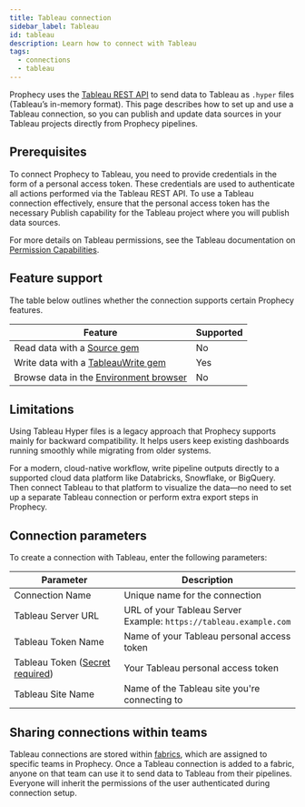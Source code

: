 ```yaml
---
title: Tableau connection
sidebar_label: Tableau
id: tableau
description: Learn how to connect with Tableau
tags:
  - connections
  - tableau
---
```


Prophecy uses the [Tableau REST API](https://help.tableau.com/current/api/rest_api/en-us/REST/rest_api.htm) to send data to Tableau as `.hyper` files (Tableau’s in-memory format). This page describes how to set up and use a Tableau connection, so you can publish and update data sources in your Tableau projects directly from Prophecy pipelines.

## Prerequisites

To connect Prophecy to Tableau, you need to provide credentials in the form of a personal access token. These credentials are used to authenticate all actions performed via the Tableau REST API. To use a Tableau connection effectively, ensure that the personal access token has the necessary Publish capability for the Tableau project where you will publish data sources.

For more details on Tableau permissions, see the Tableau documentation on [Permission Capabilities](https://help.tableau.com/current/server/en-us/permissions_capabilities.htm).

## Feature support

The table below outlines whether the connection supports certain Prophecy features.

| Feature                                                                    | Supported |
| -------------------------------------------------------------------------- | --------- |
| Read data with a [Source gem](/analysts/source-target)                     | No        |
| Write data with a [TableauWrite gem](/analysts/tableau)                    | Yes       |
| Browse data in the [Environment browser](/analysts/project-editor#sidebar) | No        |

## Limitations

Using Tableau Hyper files is a legacy approach that Prophecy supports mainly for backward compatibility. It helps users keep existing dashboards running smoothly while migrating from older systems.

For a modern, cloud-native workflow, write pipeline outputs directly to a supported cloud data platform like Databricks, Snowflake, or BigQuery. Then connect Tableau to that platform to visualize the data—no need to set up a separate Tableau connection or perform extra export steps in Prophecy.

## Connection parameters

To create a connection with Tableau, enter the following parameters:

| Parameter                                                                | Description                                                           |
| ------------------------------------------------------------------------ | --------------------------------------------------------------------- |
| Connection Name                                                          | Unique name for the connection                                        |
| Tableau Server URL                                                       | URL of your Tableau Server<br/>Example: `https://tableau.example.com` |
| Tableau Token Name                                                       | Name of your Tableau personal access token                            |
| Tableau Token ([Secret required](docs/core/prophecy-fabrics/secrets.md)) | Your Tableau personal access token                                    |
| Tableau Site Name                                                        | Name of the Tableau site you're connecting to                         |

## Sharing connections within teams

Tableau connections are stored within [fabrics](docs/core/prophecy-fabrics/prophecy-fabrics.md), which are assigned to specific teams in Prophecy. Once a Tableau connection is added to a fabric, anyone on that team can use it to send data to Tableau from their pipelines. Everyone will inherit the permissions of the user authenticated during connection setup.
